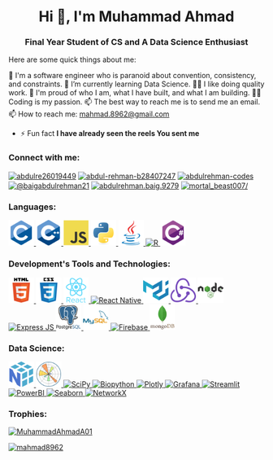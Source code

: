 <h1 align="center">Hi 👋, I'm Muhammad Ahmad</h1>
<h3 align="center">Final Year Student of CS and A Data Science Enthusiast</h3>

Here are some quick things about me:

🔭 I'm a software engineer who is paranoid about convention, consistency, and constraints.
🌱 I’m currently learning Data Science.
🕵️‍♀️ I like doing quality work.
🧸 I'm proud of who I am, what I have built, and what I am building.
🧑‍💻 Coding is my passion.
📫 The best way to reach me is to send me an email.
📫 How to reach me: mahmad.8962@gmail.com

- ⚡ Fun fact **I have already seen the reels You sent me**


<h3 align="left">Connect with me:</h3>
<p align="left">
  
<a href="https://twitter.com/MAhmad8962" target="blank"><img align="center" src="https://raw.githubusercontent.com/rahuldkjain/github-profile-readme-generator/master/src/images/icons/Social/twitter.svg" alt="abdulre26019449" height="40" width="50" /></a>
<a href="https://www.linkedin.com/in/muhammad-ahmad-95502a197/" target="blank"><img align="center" src="https://raw.githubusercontent.com/rahuldkjain/github-profile-readme-generator/master/src/images/icons/Social/linked-in-alt.svg" alt="abdul-rehman-b28407247" height="40" height="50" /></a>
<a href="https://www.leetcode.com/MuhammadAhmadA01" target="blank"><img align="center" src="https://cdn.iconscout.com/icon/free/png-256/free-leetcode-3521542-2944960.png?f=webp" alt="abdulrehman-codes" height="40" height="50" /></a>
<a href="https://medium.com/@MuhammadAhmadA01" target="blank"><img align="center" src="https://miro.medium.com/v2/resize:fit:1200/1*jfdwtvU6V6g99q3G7gq7dQ.png" alt="@baigabdulrehman21" height="40" height="50" /></a>
<a href="https://www.facebook.com/aimmi.a01/" target="blank"><img align="center" src="https://raw.githubusercontent.com/rahuldkjain/github-profile-readme-generator/master/src/images/icons/Social/facebook.svg" alt="abdulrehman.baig.9279" height="40" height="50" /></a>
<a href="https://instagram.com/aimmichamps1/" target="blank"><img align="center" src="https://raw.githubusercontent.com/rahuldkjain/github-profile-readme-generator/master/src/images/icons/Social/instagram.svg" alt="mortal_beast007/" height="40" height="50" /></a>
</p>

<h3 align="left">Languages:</h3>
<p align="left">
  <a href="https://www.cprogramming.com/" target="_blank" rel="noreferrer">
    <img src="https://raw.githubusercontent.com/devicons/devicon/master/icons/c/c-original.svg" alt="C" height="50" height="40"/>
  </a>
  <a href="https://www.w3schools.com/cpp/" target="_blank" rel="noreferrer">
    <img src="https://raw.githubusercontent.com/devicons/devicon/master/icons/cplusplus/cplusplus-original.svg" alt="C++" height="50" height="40"/>
  </a>
  <a href="https://www.javascript.com/" target="_blank" rel="noreferrer">
    <img src="https://raw.githubusercontent.com/devicons/devicon/master/icons/javascript/javascript-original.svg" alt="JavaScript" height="50" height="40"/>
  </a>
  <a href="https://www.python.org" target="_blank" rel="noreferrer">
    <img src="https://raw.githubusercontent.com/devicons/devicon/master/icons/python/python-original.svg" alt="Python" height="50" height="40"/>
  </a>
  <a href="https://www.java.com" target="_blank" rel="noreferrer">
    <img src="https://raw.githubusercontent.com/devicons/devicon/master/icons/java/java-original.svg" alt="Java" height="50" height="40"/>
  </a>
  <a href="https://www.r-project.org/" target="_blank" rel="noreferrer">
    <img src="https://www.vectorlogo.zone/logos/r-project/r-project-icon.svg" alt="R" height="50" height="40"/>
  </a>
  <a href="https://docs.microsoft.com/en-us/dotnet/csharp/" target="_blank" rel="noreferrer">
    <img src="https://raw.githubusercontent.com/devicons/devicon/master/icons/csharp/csharp-original.svg" alt="C#" height="50" height="40"/>
  </a>
</p>

<h3 align="left">Development's Tools and Technologies:</h3>
<p align="left">
  <a href="https://developer.mozilla.org/en-US/docs/Web/HTML" target="_blank" rel="noreferrer">
    <img src="https://raw.githubusercontent.com/devicons/devicon/master/icons/html5/html5-original-wordmark.svg" alt="HTML" height="50" height="40"/>
  </a>
  <a href="https://developer.mozilla.org/en-US/docs/Web/CSS" target="_blank" rel="noreferrer">
    <img src="https://raw.githubusercontent.com/devicons/devicon/master/icons/css3/css3-original-wordmark.svg" alt="CSS" height="50" height="40"/>
  </a>
  <a href="https://reactjs.org/" target="_blank" rel="noreferrer">
    <img src="https://raw.githubusercontent.com/devicons/devicon/master/icons/react/react-original-wordmark.svg" alt="React JS" height="50" height="40"/>
  </a>
  <a href="https://reactnative.dev/" target="_blank" rel="noreferrer">
    <img src="https://www.vectorlogo.zone/logos/reactjs/reactjs-icon.svg" alt="React Native" height="50" height="40"/>
  </a>
  <a href="https://material-ui.com/" target="_blank" rel="noreferrer">
    <img src="https://raw.githubusercontent.com/devicons/devicon/master/icons/materialui/materialui-original.svg" alt="Material UI" height="50" height="40"/>
  </a>
  <a href="https://redux.js.org/" target="_blank" rel="noreferrer">
    <img src="https://raw.githubusercontent.com/devicons/devicon/master/icons/redux/redux-original.svg" alt="Redux" height="50" height="40"/>
  </a>
  <a href="https://nodejs.org/" target="_blank" rel="noreferrer">
    <img src="https://raw.githubusercontent.com/devicons/devicon/master/icons/nodejs/nodejs-original-wordmark.svg" alt="Node JS" height="50" height="40"/>
  </a>
  <a href="https://expressjs.com/" target="_blank" rel="noreferrer">
    <img src="https://www.vectorlogo.zone/logos/expressjs/expressjs-icon.svg" alt="Express JS" height="50" height="40"/>
  </a>
  <a href="https://www.postgresql.org/" target="_blank" rel="noreferrer">
    <img src="https://raw.githubusercontent.com/devicons/devicon/master/icons/postgresql/postgresql-original-wordmark.svg" alt="PostgreSQL" height="50" height="40"/>
  </a>
  <a href="https://www.mysql.com/" target="_blank" rel="noreferrer">
    <img src="https://raw.githubusercontent.com/devicons/devicon/master/icons/mysql/mysql-original-wordmark.svg" alt="MySQL" height="50" height="40"/>
  </a>
  <a href="https://firebase.google.com/" target="_blank" rel="noreferrer">
    <img src="https://www.vectorlogo.zone/logos/firebase/firebase-icon.svg" alt="Firebase" height="50" height="40"/>
  </a>
  <a href="https://www.mongodb.com/" target="_blank" rel="noreferrer">
    <img src="https://raw.githubusercontent.com/devicons/devicon/master/icons/mongodb/mongodb-original-wordmark.svg" alt="MongoDB" height="50" height="40"/>
  </a>
</p>

<h3 align="left">Data Science:</h3>
<p align="left">
  <a href="https://numpy.org/" target="_blank" rel="noreferrer">
    <img src="https://raw.githubusercontent.com/devicons/devicon/master/icons/numpy/numpy-original.svg" alt="NumPy" height="50" height="40"/>
  </a>
  <a href="https://matplotlib.org/" target="_blank" rel="noreferrer">
    <img src="https://raw.githubusercontent.com/devicons/devicon/master/icons/matplotlib/matplotlib-original.svg" alt="Matplotlib" height="50" height="40"/>
  </a>
  <a href="https://www.scipy.org/" target="_blank" rel="noreferrer">
    <img src="https://scipy.org/images/logo.svg" alt="SciPy" height="50" height="40"/>
  </a>
  <a href="https://biopython.org/" target="_blank" rel="noreferrer">
    <img src="https://biopython.org/assets/images/biopython_logo_white.png" alt="Biopython" height="50" height="40"/>
  </a>
  <a href="https://plotly.com/" target="_blank" rel="noreferrer">
    <img src="https://www.vectorlogo.zone/logos/plot_ly/plot_ly-icon.svg" alt="Plotly" height="50" height="40"/>
  </a>
  <a href="https://grafana.com/" target="_blank" rel="noreferrer">
    <img src="https://www.vectorlogo.zone/logos/grafana/grafana-icon.svg" alt="Grafana" height="50" height="40"/>
  </a>
  <a href="https://streamlit.io/" target="_blank" rel="noreferrer">
    <img src="https://streamlit.io/images/brand/streamlit-mark-color.svg" alt="Streamlit" height="50" height="40"/>
  </a>
  <a href="https://powerbi.microsoft.com/" target="_blank" rel="noreferrer">
    <img src="https://seekvectorlogo.com/wp-content/uploads/2022/02/power-bi-vector-logo-2022-small.png" alt="PowerBI" height="50" height="40"/>
  </a>
  <a href="https://seaborn.pydata.org/" target="_blank" rel="noreferrer">
    <img src="https://seaborn.pydata.org/_images/logo-wide-lightbg.svg" alt="Seaborn" height="50" height="40"/>
  </a>
  <a href="https://networkx.org/" target="_blank" rel="noreferrer">
    <img src="https://networkx.org/_static/networkx_logo.svg" alt="NetworkX" height="50" height="40"/>
  </a>
</p>

<h3 align="left">Trophies:</h3>
<p align="left"> <a href="https://github.com/ryo-ma/github-profile-trophy"><img src="https://github-profile-trophy.vercel.app/?username=MuhammadAhmadA01" alt="MuhammadAhmadA01" /></a> </p>

<p align="left"> <a href="https://twitter.com/mahmad8962" target="blank"><img src="https://img.shields.io/twitter/follow/mahmad8962?logo=twitter&style=for-the-badge" alt="mahmad8962" /></a> </p>

